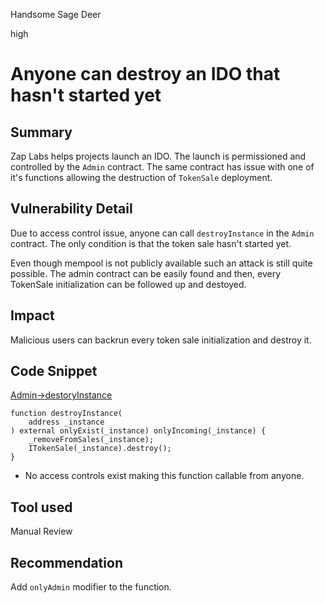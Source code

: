 Handsome Sage Deer

high

# Anyone can destroy an IDO that hasn't started yet

## Summary
Zap Labs helps projects launch an IDO. The launch is permissioned and controlled by the `Admin` contract. The same contract has issue with one of it's functions allowing the destruction of `TokenSale` deployment.

## Vulnerability Detail
Due to access control issue, anyone can call `destroyInstance` in the `Admin` contract. The only condition is that the token sale hasn't started yet.

Even though mempool is not publicly available such an attack is still quite possible. The admin contract can be easily found and then, every TokenSale initialization can be followed up and destoyed.

## Impact
Malicious users can backrun every token sale initialization and destroy it.

## Code Snippet
[Admin->destoryInstance](https://github.com/sherlock-audit/2024-03-zap-protocol/blob/main/zap-contracts-labs/contracts/Admin.sol#L138-L143)
```sol
function destroyInstance(
	address _instance
) external onlyExist(_instance) onlyIncoming(_instance) {
    _removeFromSales(_instance);
    ITokenSale(_instance).destroy();
}
```
- No access controls exist making this function callable from anyone.

## Tool used
Manual Review

## Recommendation
Add `onlyAdmin` modifier to the function.
